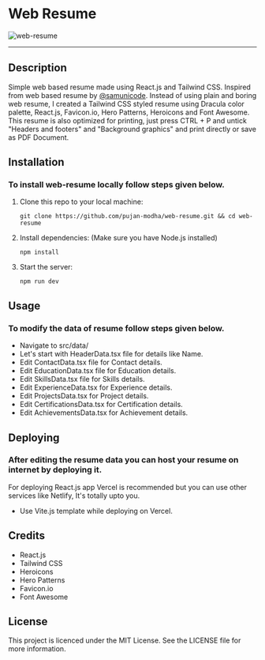 # Web Resume

![web-resume](https://socialify.git.ci/pujan-modha/web-resume/image?font=Jost&forks=1&logo=https%3A%2F%2Fraw.githubusercontent.com%2Fpujan-modha%2Fweb-resume%2Fmaster%2Fpublic%2Fandroid-chrome-192x192.png&name=1&owner=1&pattern=Solid&stargazers=1&theme=Auto)

---

## Description

Simple web based resume made using React.js and Tailwind CSS. Inspired from web based resume by [@samunicode](https://github.com/samunicode/sameer-s_resume). Instead of using plain and boring web resume, I created a Tailwind CSS styled resume using Dracula color palette, React.js, Favicon.io, Hero Patterns, Heroicons and Font Awesome. This resume is also optimized for printing, just press CTRL + P and untick "Headers and footers" and "Background graphics" and print directly or save as PDF Document.

## Installation

### To install web-resume locally follow steps given below.

1. Clone this repo to your local machine:
   
   ```
   git clone https://github.com/pujan-modha/web-resume.git && cd web-resume
   ```
2. Install dependencies: (Make sure you have Node.js installed)

   ```
   npm install
   ```
3. Start the server:

   ```
   npm run dev
   ```

## Usage

### To modify the data of resume follow steps given below.

- Navigate to src/data/
- Let's start with HeaderData.tsx file for details like Name.
- Edit ContactData.tsx file for Contact details.
- Edit EducationData.tsx file for Education details.
- Edit SkillsData.tsx file for Skills details.
- Edit ExperienceData.tsx for Experience details.
- Edit ProjectsData.tsx for Project details.
- Edit CertificationsData.tsx for Certification details.
- Edit AchievementsData.tsx for Achievement details.

## Deploying

### After editing the resume data you can host your resume on internet by deploying it.

For deploying React.js app Vercel is recommended but you can use other services like Netlify, It's totally upto you.

- Use Vite.js template while deploying on Vercel.

## Credits

- React.js
- Tailwind CSS
- Heroicons
- Hero Patterns
- Favicon.io
- Font Awesome

## License

This project is licenced under the MIT License. See the LICENSE file for more information.
